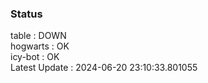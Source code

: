 ### Status


table : DOWN  
hogwarts : OK  
icy-bot : OK  
Latest Update : 2024-06-20 23:10:33.801055
